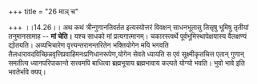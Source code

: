 +++
title = "26 माञ् च"

+++
।।14.26।। अथ कथं त्रीन्गुणानतिवर्तत इत्यस्योत्तरं विवक्षन् साधनभूतासु
तिसृषु भूमिषु तृतीयां तनुमानसामाह -- **मां चेति।** यश्च साधको मां
प्रत्यगात्मानम्। चकारस्त्वर्थे पूर्वभूमिस्थापेक्षयास्य वैलक्षण्यं
द्योतयति। अव्यभिचारेण वृत्त्यन्तरानन्तरितेन भक्तियोगेन मयि भगवति
तैलधारावदविच्छिन्नवृत्तिप्रवाहिमनःप्रणिधानरूपेण,योगेन सेवते ध्यायति स
एवं सूक्ष्मीकृतचित्त एतान् गुणान् समतीत्य ध्यानपरिपाकान्ते सत्त्वमपि
बाधित्वा ब्रह्मभूयाय ब्रह्मभावाय कल्पते योग्यो भवति। भुवो भावे इति
भवतेर्भावे क्यप्।
